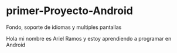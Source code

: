 # primer-Proyecto-Android
Fondo, soporte de idiomas y multiples pantallas

Hola mi nombre es Ariel Ramos y estoy aprendiendo a programar en Android
